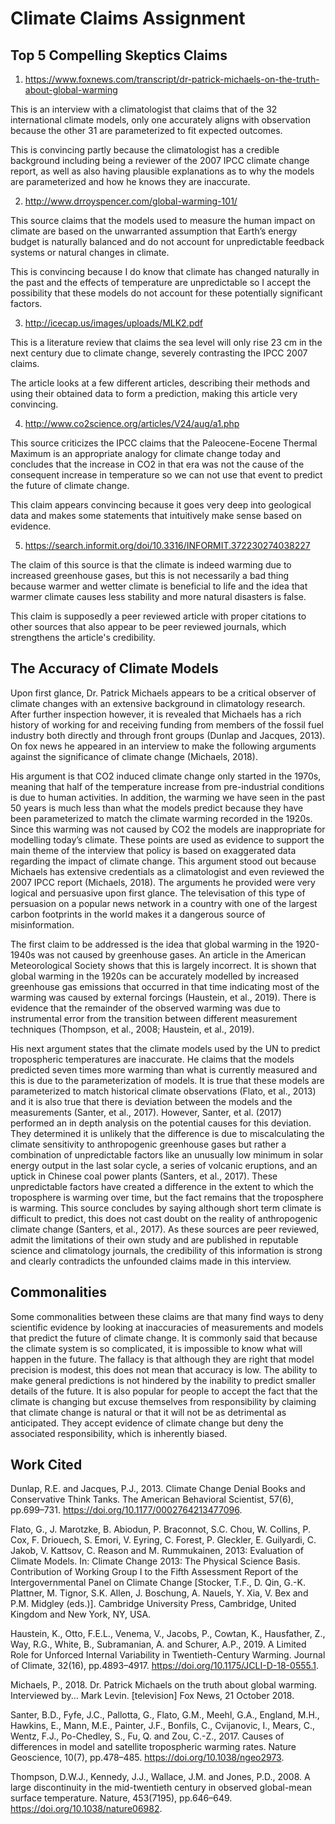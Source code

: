 # Climate Claims Assignment
## Top 5 Compelling Skeptics Claims
1. https://www.foxnews.com/transcript/dr-patrick-michaels-on-the-truth-about-global-warming 

This is an interview with a climatologist that claims that of the 32 international climate models, only one accurately aligns with observation because the other 31 are parameterized to fit expected outcomes.

This is convincing partly because the climatologist has a credible background including being a reviewer of the 2007 IPCC climate change report, as well as also having plausible explanations as to why the models are parameterized and how he knows they are inaccurate.

2. http://www.drroyspencer.com/global-warming-101/ 

This source claims that the models used to measure the human impact on climate are based on the unwarranted assumption that Earth’s energy budget is naturally balanced and do not account for unpredictable feedback systems or natural changes in climate. 

This is convincing because I do know that climate has changed naturally in the past and the effects of temperature are unpredictable so I accept the possibility that these models do not account for these potentially significant factors. 

3. http://icecap.us/images/uploads/MLK2.pdf 

This is a literature review that claims the sea level will only rise 23 cm in the next century due to climate change, severely contrasting the IPCC 2007 claims.

The article looks at a few different articles, describing their methods and using their obtained data to form a prediction, making this article very convincing.

4. http://www.co2science.org/articles/V24/aug/a1.php 

This source criticizes the IPCC claims that the Paleocene-Eocene Thermal Maximum is an appropriate analogy for climate change today and concludes that the increase in CO2 in that era was not the cause of the consequent increase in temperature so we can not use that event to predict the future of climate change. 

This claim appears convincing because it goes very deep into geological data and makes some statements that intuitively make sense based on evidence. 

5. https://search.informit.org/doi/10.3316/INFORMIT.372230274038227 

The claim of this source is that the climate is indeed warming due to increased greenhouse gases, but this is not necessarily a bad thing because warmer and wetter climate is beneficial to life and the idea that warmer climate causes less stability and more natural disasters is false.

This claim is supposedly a peer reviewed article with proper citations to other sources that also appear to be peer reviewed journals, which strengthens the article's credibility.

## The Accuracy of Climate Models

Upon first glance, Dr. Patrick Michaels appears to be a critical observer of climate changes with an extensive background in climatology research. After further inspection however, it is revealed that Michaels has a rich history of working for and receiving funding from members of the fossil fuel industry both directly and through front groups (Dunlap and Jacques, 2013). On fox news he appeared in an interview to make the following arguments against the significance of climate change (Michaels, 2018). 

His argument is that CO2 induced climate change only started in the 1970s, meaning that half of the temperature increase from pre-industrial conditions is due to human activities. In addition, the warming we have seen in the past 50 years is much less than what the models predict because they have been parameterized to match the climate warming recorded in the 1920s. Since this warming was not caused by CO2 the models are inappropriate for modelling today’s climate. These points are used as evidence to support the main theme of the interview that policy is based on exaggerated data regarding the impact of climate change. This argument stood out because Michaels has extensive credentials as a climatologist and even reviewed the 2007 IPCC report (Michaels, 2018). The arguments he provided were very logical and persuasive upon first glance. The televisation of this type of persuasion on a popular news network in a country with one of the largest carbon footprints in the world makes it a dangerous source of misinformation. 

The first claim to be addressed is the idea that global warming in the 1920-1940s was not caused by greenhouse gases. An article in the American Meteorological Society shows that this is largely incorrect. It is shown that global warming in the 1920s can be accurately modelled by increased greenhouse gas emissions that occurred in that time indicating most of the warming was caused by external forcings (Haustein, et al., 2019). There is evidence that the remainder of the observed warming was due to instrumental error from the transition between different measurement techniques (Thompson, et al., 2008; Haustein, et al., 2019).

His next argument states that the climate models used by the UN to predict tropospheric temperatures are inaccurate. He claims that the models predicted seven times more warming than what is currently measured and this is due to the parameterization of models. It is true that these models are parameterized to match historical climate observations (Flato, et al., 2013) and it is also true that there is deviation between the models and the measurements (Santer, et al., 2017). However, Santer, et al. (2017) performed an in depth analysis on the potential causes for this deviation. They determined it is unlikely that the difference is due to miscalculating the climate sensitivity to anthropogenic greenhouse gases but rather a combination of unpredictable factors like an unusually low minimum in solar energy output in the last solar cycle, a series of volcanic eruptions, and an uptick in Chinese coal power plants (Santers, et al., 2017). These unpredictable factors have created a difference in the extent to which the troposphere is warming over time, but the fact remains that the troposphere is warming. This source concludes by saying although short term climate is difficult to predict, this does not cast doubt on the reality of anthropogenic climate change (Santers, et al., 2017). As these sources are peer reviewed, admit the limitations of their own study and are published in reputable science and climatology journals, the credibility of this information is strong and clearly contradicts the unfounded claims made in this interview.

## Commonalities
Some commonalities between these claims are that many find ways to deny scientific evidence by looking at inaccuracies of measurements and models that predict the future of climate change. It is commonly said that because the climate system is so complicated, it is impossible to know what will happen in the future. The fallacy is that although they are right that model precision is modest, this does not mean that accuracy is low. The ability to make general predictions is not hindered by the inability to predict smaller details of the future. It is also popular for people to accept the fact that the climate is changing but excuse themselves from responsibility by claiming that climate change is natural or that it will not be as detrimental as anticipated. They accept evidence of climate change but deny the associated responsibility, which is inherently biased.

## Work Cited
Dunlap, R.E. and Jacques, P.J., 2013. Climate Change Denial Books and Conservative Think Tanks. The American Behavioral Scientist, 57(6), pp.699–731. https://doi.org/10.1177/0002764213477096.

Flato, G., J. Marotzke, B. Abiodun, P. Braconnot, S.C. Chou, W. Collins, P. Cox, F. Driouech, S. Emori, V. Eyring, C. Forest, P. Gleckler, E. Guilyardi, C. Jakob, V. Kattsov, C. Reason and M. Rummukainen, 2013: Evaluation of Climate Models. In: Climate Change 2013: The Physical Science Basis. Contribution of Working Group I to the Fifth Assessment Report of the Intergovernmental Panel on Climate Change [Stocker, T.F., D. Qin, G.-K. Plattner, M. Tignor, S.K. Allen, J. Boschung, A. Nauels, Y. Xia, V. Bex and P.M. Midgley (eds.)]. Cambridge University Press, Cambridge, United Kingdom and New York, NY, USA.

Haustein, K., Otto, F.E.L., Venema, V., Jacobs, P., Cowtan, K., Hausfather, Z., Way, R.G., White, B., Subramanian, A. and Schurer, A.P., 2019. A Limited Role for Unforced Internal Variability in Twentieth-Century Warming. Journal of Climate, 32(16), pp.4893–4917. https://doi.org/10.1175/JCLI-D-18-0555.1.

Michaels, P., 2018. Dr. Patrick Michaels on the truth about global warming. Interviewed by... Mark Levin. [television] Fox News, 21 October 2018.

Santer, B.D., Fyfe, J.C., Pallotta, G., Flato, G.M., Meehl, G.A., England, M.H., Hawkins, E., Mann, M.E., Painter, J.F., Bonfils, C., Cvijanovic, I., Mears, C., Wentz, F.J., Po-Chedley, S., Fu, Q. and Zou, C.-Z., 2017. Causes of differences in model and satellite tropospheric warming rates. Nature Geoscience, 10(7), pp.478–485. https://doi.org/10.1038/ngeo2973.

Thompson, D.W.J., Kennedy, J.J., Wallace, J.M. and Jones, P.D., 2008. A large discontinuity in the mid-twentieth century in observed global-mean surface temperature. Nature, 453(7195), pp.646–649. https://doi.org/10.1038/nature06982.


